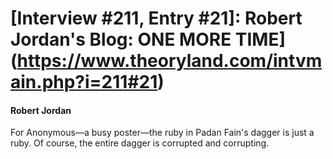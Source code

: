 # [Interview #211, Entry #21]: Robert Jordan's Blog: ONE MORE TIME](https://www.theoryland.com/intvmain.php?i=211#21)

#### Robert Jordan

For Anonymous—a busy poster—the ruby in Padan Fain's dagger is just a ruby. Of course, the entire dagger is corrupted and corrupting.

